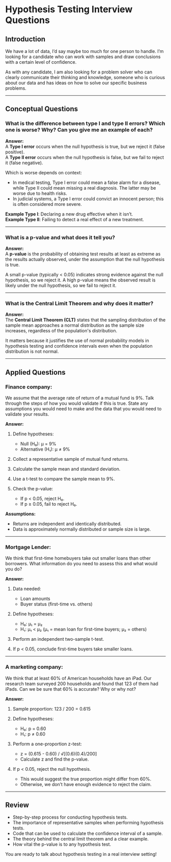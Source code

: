 
# Hypothesis Testing Interview Questions

## Introduction
 We have a lot of data, I’d say maybe too much for one person to handle. I’m looking for a candidate who can work with samples and draw conclusions with a certain level of confidence.

As with any candidate, I am also looking for a problem solver who can clearly communicate their thinking and knowledge, someone who is curious about our data and has ideas on how to solve our specific business problems.

---

## Conceptual Questions

### What is the difference between type I and type II errors? Which one is worse? Why? Can you give me an example of each?

**Answer:**  
A **Type I error** occurs when the null hypothesis is true, but we reject it (false positive).  
A **Type II error** occurs when the null hypothesis is false, but we fail to reject it (false negative).  

Which is worse depends on context:  
- In medical testing, Type I error could mean a false alarm for a disease, while Type II could mean missing a real diagnosis. The latter may be worse due to health risks.  
- In judicial systems, a Type I error could convict an innocent person; this is often considered more severe.  

**Example Type I**: Declaring a new drug effective when it isn’t.  
**Example Type II**: Failing to detect a real effect of a new treatment.

---

### What is a p-value and what does it tell you?

**Answer:**  
A **p-value** is the probability of obtaining test results at least as extreme as the results actually observed, under the assumption that the null hypothesis is true.  

A small p-value (typically < 0.05) indicates strong evidence against the null hypothesis, so we reject it. A high p-value means the observed result is likely under the null hypothesis, so we fail to reject it.

---

### What is the Central Limit Theorem and why does it matter?

**Answer:**  
The **Central Limit Theorem (CLT)** states that the sampling distribution of the sample mean approaches a normal distribution as the sample size increases, regardless of the population's distribution.

It matters because it justifies the use of normal probability models in hypothesis testing and confidence intervals even when the population distribution is not normal.

---

## Applied Questions

### Finance company:
We assume that the average rate of return of a mutual fund is 9%. Talk through the steps of how you would validate if this is true. State any assumptions you would need to make and the data that you would need to validate your results.

**Answer:**  
1. Define hypotheses:  
   - Null (H₀): μ = 9%  
   - Alternative (H₁): μ ≠ 9%  

2. Collect a representative sample of mutual fund returns.  
3. Calculate the sample mean and standard deviation.  
4. Use a t-test to compare the sample mean to 9%.  
5. Check the p-value:  
   - If p < 0.05, reject H₀.  
   - If p ≥ 0.05, fail to reject H₀.  

**Assumptions:**  
- Returns are independent and identically distributed.  
- Data is approximately normally distributed or sample size is large.

---

### Mortgage Lender:
We think that first-time homebuyers take out smaller loans than other borrowers. What information do you need to assess this and what would you do?

**Answer:**  
1. Data needed:  
   - Loan amounts  
   - Buyer status (first-time vs. others)  

2. Define hypotheses:  
   - H₀: μ₁ = μ₂  
   - H₁: μ₁ < μ₂ (μ₁ = mean loan for first-time buyers; μ₂ = others)  

3. Perform an independent two-sample t-test.  
4. If p < 0.05, conclude first-time buyers take smaller loans.

---

### A marketing company:
We think that at least 60% of American households have an iPad. Our research team surveyed 200 households and found that 123 of them had iPads. Can we be sure that 60% is accurate? Why or why not?

**Answer:**  
1. Sample proportion: 123 / 200 = 0.615  
2. Define hypotheses:  
   - H₀: p = 0.60  
   - H₁: p ≠ 0.60  

3. Perform a one-proportion z-test:  
   - z = (0.615 - 0.60) / √[(0.6)(0.4)/200]  
   - Calculate z and find the p-value.

4. If p < 0.05, reject the null hypothesis.  
   - This would suggest the true proportion might differ from 60%.  
   - Otherwise, we don’t have enough evidence to reject the claim.

---

## Review



- Step-by-step process for conducting hypothesis tests.  
- The importance of representative samples when performing hypothesis tests.  
- Code that can be used to calculate the confidence interval of a sample.  
- The theory behind the central limit theorem and a clear example.  
- How vital the p-value is to any hypothesis test.

You are ready to talk about hypothesis testing in a real interview setting!
